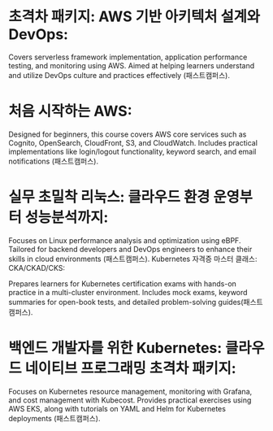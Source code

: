 
# 초격차 패키지: AWS 기반 아키텍처 설계와 DevOps:

Covers serverless framework implementation, application performance testing, and monitoring using AWS.
Aimed at helping learners understand and utilize DevOps culture and practices effectively​ (패스트캠퍼스)​.

# 처음 시작하는 AWS:

Designed for beginners, this course covers AWS core services such as Cognito, OpenSearch, CloudFront, S3, and CloudWatch.
Includes practical implementations like login/logout functionality, keyword search, and email notifications​ (패스트캠퍼스)​.

# 실무 초밀착 리눅스: 클라우드 환경 운영부터 성능분석까지:

Focuses on Linux performance analysis and optimization using eBPF.
Tailored for backend developers and DevOps engineers to enhance their skills in cloud environments​ (패스트캠퍼스)​.
Kubernetes 자격증 마스터 클래스: CKA/CKAD/CKS:

Prepares learners for Kubernetes certification exams with hands-on practice in a multi-cluster environment.
Includes mock exams, keyword summaries for open-book tests, and detailed problem-solving guides​ (패스트캠퍼스)​.

# 백엔드 개발자를 위한 Kubernetes: 클라우드 네이티브 프로그래밍 초격차 패키지:

Focuses on Kubernetes resource management, monitoring with Grafana, and cost management with Kubecost.
Provides practical exercises using AWS EKS, along with tutorials on YAML and Helm for Kubernetes deployments​ (패스트캠퍼스)​.
